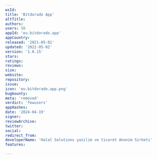 ```yaml
---
wsId: 
title: 'Bitdorado App'
altTitle: 
authors: 
users: 50
appId: 'eu.bitdorado.app'
appCountry: 
released: '2021-05-01'
updated: '2022-05-02'
version: '1.0.15'
stars: 
ratings: 
reviews: 
size: 
website: 
repository: 
issue: 
icon: 'eu.bitdorado.app.png'
bugbounty: 
meta: 'removed'
verdict: 'fewusers'
appHashes: 
date: '2024-04-19'
signer: 
reviewArchive: 
twitter: 
social: 
redirect_from: 
developerName: 'Halal Solutions yazilim ve ticaret Anonim Sirketi'
features: 

---
```


